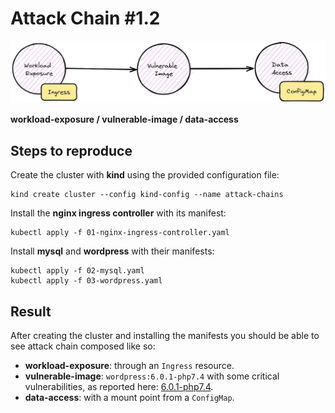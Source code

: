 # Attack Chain #1.2

![attack-chain-1](./ac1_2.png)

**workload-exposure / vulnerable-image / data-access**

## Steps to reproduce

Create the cluster with **kind** using the provided configuration file:

```shell
kind create cluster --config kind-config --name attack-chains
```

Install the **nginx ingress controller** with its manifest:

```shell
kubectl apply -f 01-nginx-ingress-controller.yaml
```

Install **mysql** and **wordpress** with their manifests:

```shell
kubectl apply -f 02-mysql.yaml
kubectl apply -f 03-wordpress.yaml
```

## Result

After creating the cluster and installing the manifests you should be able to see attack chain composed like so:

* **workload-exposure**: through an `Ingress` resource.
* **vulnerable-image**: `wordpress:6.0.1-php7.4` with some critical vulnerabilities, as reported here: [6.0.1-php7.4](https://hub.docker.com/layers/library/wordpress/6.0.1-php7.4/images/sha256-93802164c4fc8e21ef1f48f6ac96e76924aa535d26e1ca67dece41a8b223ca0b?context=explore).
* **data-access**: with a mount point from a `ConfigMap`.

